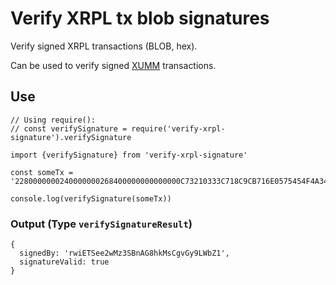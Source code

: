 # Verify XRPL tx blob signatures

Verify signed XRPL transactions (BLOB, hex).

Can be used to verify signed [XUMM](https://xumm.app) transactions.

## Use

```
// Using require():
// const verifySignature = require('verify-xrpl-signature').verifySignature

import {verifySignature} from 'verify-xrpl-signature'

const someTx = '2280000000240000000268400000000000000C73210333C718C9CB716E0575454F4A343D46B284ED51151B9C7383524B82C10B262095744730450221009A4D99017F8FD6881D888047E2F9F90C068C09EC9308BC8526116B539D6DD44102207FAA7E8756F67FE7EE1A88884F120A00A8EC37E7D3E5ED3E02FEA7B1D97AA05581146C0994D3FCB140CAB36BAE9465137448883FA487'

console.log(verifySignature(someTx))
```

### Output (Type `verifySignatureResult`)

```
{
  signedBy: 'rwiETSee2wMz3SBnAG8hkMsCgvGy9LWbZ1',
  signatureValid: true
}
```
